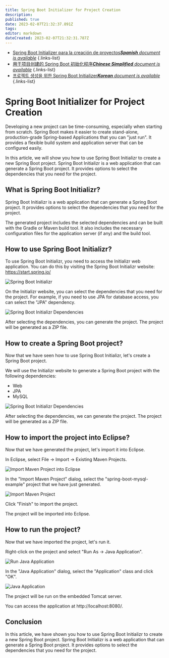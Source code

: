 ```yaml
---
title: Spring Boot Initializer for Project Creation
description: 
published: true
date: 2023-02-07T21:32:37.891Z
tags: 
editor: markdown
dateCreated: 2023-02-07T21:32:31.787Z
---
```


- [Spring Boot Initializer para la creación de proyectos***Spanish** document is available*](/es/Knowledge-base/Spring-Boot/spring-boot-initializer-for-project-creation)
{.links-list}
- [用于项目创建的 Spring Boot 初始化程序***Chinese Simplified** document is available*](/zh/Knowledge-base/Spring-Boot/spring-boot-initializer-for-project-creation)
{.links-list}
- [프로젝트 생성을 위한 Spring Boot Initializer***Korean** document is available*](/ko/Knowledge-base/Spring-Boot/spring-boot-initializer-for-project-creation)
{.links-list}


# Spring Boot Initializer for Project Creation

Developing a new project can be time-consuming, especially when starting from scratch. Spring Boot makes it easier to create stand-alone, production-grade Spring-based Applications that you can "just run". It provides a flexible build system and application server that can be configured easily.

In this article, we will show you how to use Spring Boot Initializr to create a new Spring Boot project. Spring Boot Initializr is a web application that can generate a Spring Boot project. It provides options to select the dependencies that you need for the project.

## What is Spring Boot Initializr?

Spring Boot Initializr is a web application that can generate a Spring Boot project. It provides options to select the dependencies that you need for the project.

The generated project includes the selected dependencies and can be built with the Gradle or Maven build tool. It also includes the necessary configuration files for the application server (if any) and the build tool.

## How to use Spring Boot Initializr?

To use Spring Boot Initializr, you need to access the Initializr web application. You can do this by visiting the Spring Boot Initializr website: https://start.spring.io/

![Spring Boot Initializr](https://i.imgur.com/HLgHZzg.png)

On the Initializr website, you can select the dependencies that you need for the project. For example, if you need to use JPA for database access, you can select the "JPA" dependency.

![Spring Boot Initializr Dependencies](https://i.imgur.com/pz4UHfz.png)

After selecting the dependencies, you can generate the project. The project will be generated as a ZIP file.

## How to create a Spring Boot project?

Now that we have seen how to use Spring Boot Initializr, let's create a Spring Boot project.

We will use the Initializr website to generate a Spring Boot project with the following dependencies:

- Web
- JPA
- MySQL

![Spring Boot Initializr Dependencies](https://i.imgur.com/pz4UHfz.png)

After selecting the dependencies, we can generate the project. The project will be generated as a ZIP file.

## How to import the project into Eclipse?

Now that we have generated the project, let's import it into Eclipse.

In Eclipse, select File -> Import -> Existing Maven Projects.

![Import Maven Project into Eclipse](https://i.imgur.com/Vywzo8I.png)

In the "Import Maven Project" dialog, select the "spring-boot-mysql-example" project that we have just generated.

![Import Maven Project](https://i.imgur.com/pz4UHfz.png)

Click "Finish" to import the project.

The project will be imported into Eclipse.

## How to run the project?

Now that we have imported the project, let's run it.

Right-click on the project and select "Run As -> Java Application".

![Run Java Application](https://i.imgur.com/7lFWoqo.png)

In the "Java Application" dialog, select the "Application" class and click "OK".

![Java Application](https://i.imgur.com/pz4UHfz.png)

The project will be run on the embedded Tomcat server.

You can access the application at http://localhost:8080/.

## Conclusion

In this article, we have shown you how to use Spring Boot Initializr to create a new Spring Boot project. Spring Boot Initializr is a web application that can generate a Spring Boot project. It provides options to select the dependencies that you need for the project.